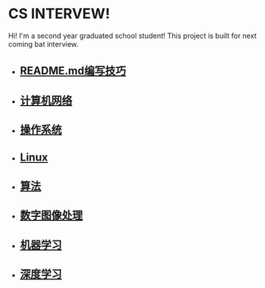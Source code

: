 # CS INTERVEW!

Hi! I'm a second year graduated school student! This project is built for next coming bat interview.

- ## [README.md编写技巧](https://github.com/luoshiyong/CSinterview/blob/master/doc/md%E6%96%87%E4%BB%B6%E5%86%99%E4%BD%9C%E8%A6%81%E6%B1%82.md)

- ## [计算机网络](https://github.com/luoshiyong/CSinterview/blob/master/doc/net.md)
- ## [操作系统](https://github.com/luoshiyong/CSinterview/blob/master/doc/os.md)
- ## [Linux](https://github.com/luoshiyong/CSinterview/blob/master/doc/linux.md)
- ## [算法](https://github.com/luoshiyong/CSinterview/blob/master/doc/algorithm.md)
- ## [数字图像处理](https://github.com/luoshiyong/CSinterview/blob/master/doc/digitalimage.md)

- ## [机器学习](https://github.com/luoshiyong/CSinterview/blob/master/doc/ML.md)

- ## [深度学习](https://github.com/luoshiyong/CSinterview/blob/master/doc/DL.md)

